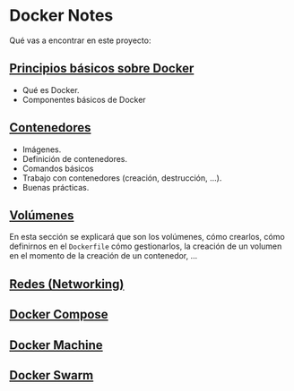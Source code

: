 # Docker Notes

Qué vas a encontrar en este proyecto:

## [Principios básicos sobre Docker](contents/basics.md)

* Qué es Docker.
* Componentes básicos de Docker

## [Contenedores](contents/images-and-containers.md)

* Imágenes.
* Definición de contenedores.
* Comandos básicos
* Trabajo con contenedores (creación, destrucción, ...).
* Buenas prácticas.

## [Volúmenes](contents/volumes.md)

En esta sección se explicará que son los volúmenes, cómo crearlos, cómo definirnos en el `Dockerfile` cómo gestionarlos, la creación de un volumen en el momento de la creación de un contenedor, ...

## [Redes (Networking)](contents/networking.md)
## [Docker Compose](contents/docker-compose.md)
## [Docker Machine](contents/docker-machine.md)
## [Docker Swarm](contents/docker-swarm.md)